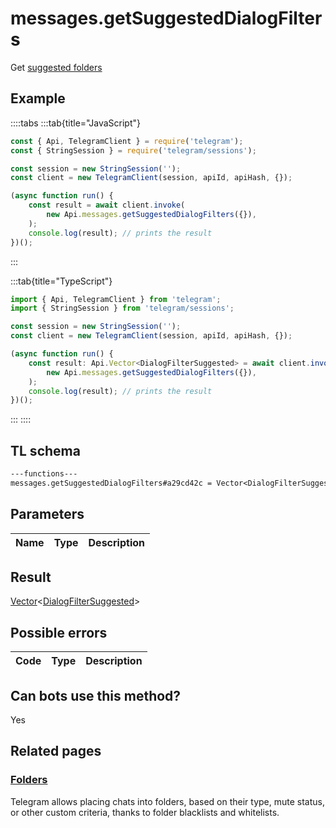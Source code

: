 # messages.getSuggestedDialogFilters

Get [suggested folders](https://core.telegram.org/api/folders)

## Example

::::tabs
:::tab{title="JavaScript"}

```js
const { Api, TelegramClient } = require('telegram');
const { StringSession } = require('telegram/sessions');

const session = new StringSession('');
const client = new TelegramClient(session, apiId, apiHash, {});

(async function run() {
    const result = await client.invoke(
        new Api.messages.getSuggestedDialogFilters({}),
    );
    console.log(result); // prints the result
})();
```

:::

:::tab{title="TypeScript"}

```ts
import { Api, TelegramClient } from 'telegram';
import { StringSession } from 'telegram/sessions';

const session = new StringSession('');
const client = new TelegramClient(session, apiId, apiHash, {});

(async function run() {
    const result: Api.Vector<DialogFilterSuggested> = await client.invoke(
        new Api.messages.getSuggestedDialogFilters({}),
    );
    console.log(result); // prints the result
})();
```

:::
::::

## TL schema

```txt
---functions---
messages.getSuggestedDialogFilters#a29cd42c = Vector<DialogFilterSuggested>;
```

## Parameters

| Name | Type | Description |
| :--: | ---- | ----------- |

## Result

[Vector](https://core.telegram.org/type/Vector%20t)<[DialogFilterSuggested](https://core.telegram.org/type/DialogFilterSuggested)>

## Possible errors

| Code | Type | Description |
| :--: | ---- | ----------- |

## Can bots use this method?

Yes

## Related pages

### [Folders](https://core.telegram.org/api/folders)

Telegram allows placing chats into folders, based on their type, mute status, or other custom criteria, thanks to folder blacklists and whitelists.
